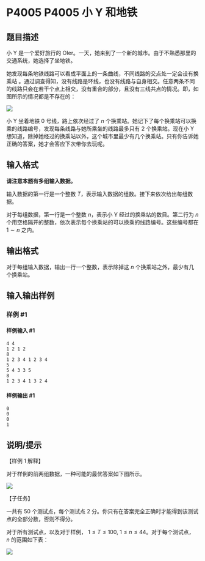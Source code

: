 # P4005 P4005 小 Y 和地铁

## 题目描述

小 Y 是一个爱好旅行的 OIer。一天，她来到了一个新的城市。由于不熟悉那里的交通系统，她选择了坐地铁。

她发现每条地铁线路可以看成平面上的一条曲线，不同线路的交点处一定会设有换乘站 。通过调查得知，没有线路是环线，也没有线路与自身相交。任意两条不同的线路只会在若干个点上相交，没有重合的部分，且没有三线共点的情况。即，如图所示的情况都是不存在的：

 ![](https://cdn.luogu.com.cn/upload/pic/12055.png) 

小 Y 坐着地铁 $0$ 号线，路上依次经过了 $n$ 个换乘站。她记下了每个换乘站可以换乘的线路编号，发现每条线路与她所乘坐的线路最多只有 $2$ 个换乘站。现在小 Y 想知道，除掉她经过的换乘站以外，这个城市里最少有几个换乘站。只有你告诉她正确的答案，她才会答应下次带你去玩呢。


## 输入格式

**请注意本题有多组输入数据。**

输入数据的第一行是一个整数 $T$，表示输入数据的组数。接下来依次给出每组数据。

对于每组数据，第一行是一个整数 $n$，表示小 Y 经过的换乘站的数目。第二行为 $n$ 个用空格隔开的整数，依次表示每个换乘站的可以换乘的线路编号。这些编号都在 $1\sim n$ 之内。


## 输出格式

对于每组输入数据，输出一行一个整数，表示除掉这 $n$ 个换乘站之外，最少有几个换乘站。


## 输入输出样例

### 样例 #1

#### 样例输入 #1

```
4 4
1 2 1 2
8
1 2 3 4 1 2 3 4
5
5 4 3 3 5
8
1 2 3 4 1 3 2 4
```

#### 样例输出 #1

```
0 
0 
0 
1
```

## 说明/提示

【样例 1 解释】

对于样例的前两组数据，一种可能的最优答案如下图所示。

 ![](https://cdn.luogu.com.cn/upload/pic/12053.png) 

【子任务】

一共有 $50$ 个测试点，每个测试点 $2$ 分。你只有在答案完全正确时才能得到该测试点的全部分数，否则不得分。

对于所有测试点，以及对于样例， $1 \leq T \leq 100$, $1 \leq n \leq 44$。对于每个测试点， $n$ 的范围如下表：

![](https://cdn.luogu.com.cn/upload/pic/12054.png)

